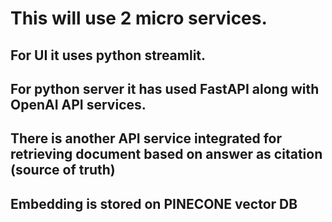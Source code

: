 # This will use 2 micro services.

## For UI it uses python streamlit.
## For python server it has used FastAPI along with OpenAI API services. 
## There is another API service integrated for retrieving document based on answer as citation (source of truth)
## Embedding is stored on PINECONE vector DB
